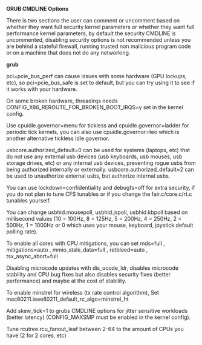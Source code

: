 **GRUB CMDLINE Options**

There is two sections the user can comment or uncomment based on whether they want full security kernel parameters or whether they want full performance kernel parameters, by default the security CMDLINE is uncommented, disabling security options is not recommended unless you are behind a stateful firewall, running trusted non malicious program code or on a machine that does not do any networking.

**grub**

pci=pcie_bus_perf can cause issues with some hardware (GPU lockups, etc), so pci=pcie_bus_safe is set to default, but you can try using it to see if it works with your hardware.

On some broken hardware, threadirqs needs CONFIG_X86_REROUTE_FOR_BROKEN_BOOT_IRQS=y set in the kernel config.

Use cpuidle.governor=menu for tickless and cpuidle.governor=ladder for periodic tick kernels, you can also use cpuidle.governor=teo which is another alternative tickless idle governor.

usbcore.authorized_default=0 can be used for systems (laptops, etc) that do not use any external usb devices (usb keyboards, usb mouses, usb storage drives, etc) or any internal usb devices, preventing rogue usbs from being authorized internally or externally. usbcore.authorized_default=2 can be used to unauthorize external usbs, but authorize internal usbs.

You can use lockdown=confidentiality and debugfs=off for extra security, if you do not plan to tune CFS tunables or if you change the fair.c/core.c/rt.c tunables yourself.

You can change usbhid.mousepoll, usbhid.jspoll, usbhid.kbpoll based on millisecond values (10 = 100Hz, 8 = 125Hz, 5 = 200Hz, 4 = 250Hz, 2 = 500Hz, 1 = 1000Hz or 0 which uses your mouse, keyboard, joystick default polling rate).

To enable all cores with CPU mitigations, you can set
mds=full , mitigations=auto , mmio_stale_data=full , retbleed=auto , tsx_async_abort=full

Disabling microcode updates with dis_ucode_ldr, disables microcode stability and CPU bug fixes but also disables security fixes (better performance) and maybe at the cost of stability.

To enable minstrel for wireless (tx rate control algorithm), Set mac80211.ieee80211_default_rc_algo=minstrel_ht

Add skew_tick=1 to grubs CMDLINE options for jitter sensitive workloads (better latency) (CONFIG_MAXSMP must be enabled in the kernel config).

Tune rcutree.rcu_fanout_leaf between 2-64 to the amount of CPUs you have (2 for 2 cores, etc)
